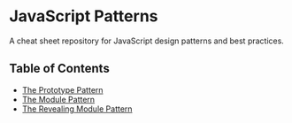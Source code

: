 # JavaScript Patterns #

A cheat sheet repository for JavaScript design patterns and best practices.

## Table of Contents ##
* [The Prototype Pattern](prototype/)
* [The Module Pattern](module/)
* [The Revealing Module Pattern](revealing-module/)
